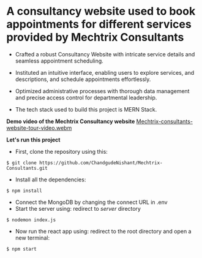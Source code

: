 # A consultancy website used to book appointments for different services provided by Mechtrix Consultants

- Crafted a robust Consultancy Website with intricate service details and seamless appointment scheduling.
- Instituted an intuitive interface, enabling users to explore services, and descriptions, and schedule appointments effortlessly.
- Optimized administrative processes with thorough data management and precise access control for departmental leadership.

- The tech stack used to build this project is MERN Stack.

**Demo video of the Mechtrix Consultancy website**
[Mechtrix-consultants-website-tour-video.webm](https://github.com/ChandgudeNishant/Mechtrix-Consultants/assets/99669925/76e468c0-c741-4917-9d3d-c575a37274a8)

**Let's run this project**
- First, clone the repository using this:
```
$ git clone https://github.com/ChandgudeNishant/Mechtrix-Consultants.git
```
- Install all the dependencies:
```
$ npm install
```
- Connect the MongoDB by changing the connect URL in .env 
- Start the server using:
  redirect to *server* directory
```
$ nodemon index.js
```
- Now run the react app using:
  redirect to the root directory and open a new terminal:
```
$ npm start
``` 
